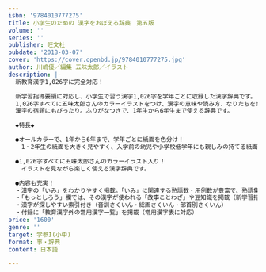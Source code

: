 ```yaml
---
isbn: '9784010777275'
title: 小学生のための 漢字をおぼえる辞典　第五版
volume: ''
series: ''
publisher: 旺文社
pubdate: '2018-03-07'
cover: 'https://cover.openbd.jp/9784010777275.jpg'
author: 川嶋優／編集 五味太郎／イラスト
description: |-
  新教育漢字1,026字に完全対応！

  新学習指導要領に対応し、小学生で習う漢字1,026字を学年ごとに収録した漢字辞典です。
  1,026字すべてに五味太郎さんのカラーイラストをつけ、漢字の意味や読み方、なりたちを楽しくおぼえられるようにしました。
  漢字の宿題にもぴったり。ふりがなつきで、1年生から6年生まで使える辞典です。

  ◆特長◆

  ●オールカラーで、1年から6年まで、学年ごとに紙面を色分け！
  　1・2年生の紙面を大きく見やすく、入学前の幼児や小学校低学年にも親しみの持てる紙面にしした。

  ●1,026字すべてに五味太郎さんのカラーイラスト入り！
  　イラストを見ながら楽しく使える漢字辞典です。

  ●内容も充実！
  ・漢字の「いみ」をわかりやすく掲載。「いみ」に関連する熟語数・用例数が豊富で、熟語集めや用例作りの宿題にもぴったり。
  ・「もっとしろう」欄では、その漢字が使われる「故事ことわざ」や豆知識を掲載（新学習指導要領に対応）
  ・漢字が探しやすい索引付き（音訓さくいん・総画さくいん・部首別さくいん）
  ・付録に「教育漢字外の常用漢字一覧」を掲載（常用漢字表に対応）
price: '1600'
genre: ''
target: 学参I(小中)
format: 事・辞典
content: 日本語

---
```

